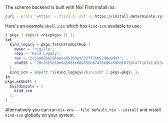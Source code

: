 The scheme backend is built with Nix! First install nix:
```bash
curl --proto '=https' --tlsv1.2 -sSf -L https://install.determinate.systems/nix | sh -s -- install
```
Here's an example `shell.nix` which has `kind-scm` available to use:
```nix
{ pkgs ? import <nixpkgs> {} }:
let
  kind_legacy = pkgs.fetchFromGitHub {
    owner = "rigille";
    repo = "Kind-Legacy";
    rev = "2c5a96868296aeeed5260e9732ff7b052d0e9d43";
    sha256 = "28c8325659e6d5883c604552e67470e09a59bd16156fa7f1e7e11623d36d62ad";
  };
  kind_scm = import "${kind_legacy}/bin/scm" { pkgs=pkgs; };
in
pkgs.mkShell {
  buildInputs = [
    kind_scm
  ];
}
```
Alternatively you can run `nix-env --file default.nix --install` and install `kind-scm` globally on your system.
